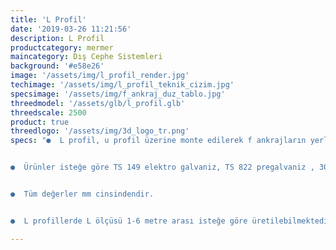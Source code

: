 ```yaml
---
title: 'L Profil'
date: '2019-03-26 11:21:56'
description: L Profil
productcategory: mermer
maincategory: Dış Cephe Sistemleri
background: '#e58e26'
image: '/assets/img/l_profil_render.jpg'
techimage: '/assets/img/l_profil_teknik_cizim.jpg'
specsimage: '/assets/img/f_ankraj_duz_tablo.jpg'
threedmodel: '/assets/glb/l_profil.glb'
threedscale: 2500
product: true
threedlogo: '/assets/img/3d_logo_tr.png'
specs: "●  L profil, u profil üzerine monte edilerek f ankrajların yerleştirilmesinde kullanılır.


●  Ürünler isteğe göre TS 149 elektro galvaniz, TS 822 pregalvaniz , 304 ve 430 paslanmaz çelikten üretilebilmektedir.


●  Tüm değerler mm cinsindendir.


●  L profillerde L ölçüsü 1-6 metre arası isteğe göre üretilebilmektedir."

---
```

